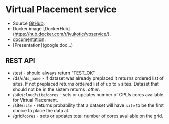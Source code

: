 # Virtual Placement service

* Source [GitHub](https://github.com/ivukotic/vpservice).
* Docker image [DockerHub] (https://hub.docker.com/r/ivukotic/vpservice/).
* [documentation](http://ivukotic.io/vpservice/).
* [Presentation](google doc...)

## REST API

* /test - should always return "TEST_OK"
* /ds/`n`/`ds_name` - if dataset was already preplaced it returns ordered list of sites. If not preplaced returns ordered list of up to `n` sites. Dataset that should not be in the sistem returns: _other_.
* /site/`cloud`/`site`/`cores` - sets or updates number of CPUs cores available for Virtual Placement. 
* /site/`site` - returns probability that a dataset will have `site` to be the first choice to place the data at.
* /grid/`cores` - sets or updates total number of cores available on the grid.
